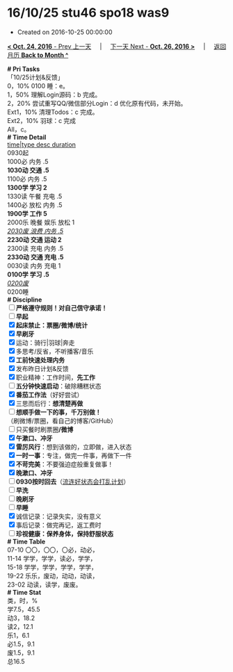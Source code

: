 # 16/10/25 stu46 spo18 was9

- Created on 2016-10-25 00:00:00

[**< Oct. 24, 2016** - Prev 上一天](/lifelogs/2016/10/d24.md) &nbsp; &nbsp; | &nbsp; &nbsp; [下一天 Next - **Oct. 26, 2016 >**](/lifelogs/2016/10/d26.md) &nbsp; &nbsp; |  &nbsp; &nbsp; [返回月历 **Back to Month ^**](/lifelogs/2016/10/index.md)
<br/><div><div><b># Pri Tasks</b></div></div><div>「10/25计划&amp;反馈」</div><div>0，10% 0100 睡：e。</div><div><div>1，50% 理解Login源码：b 完成。</div><div>2，20% 尝试重写QQ/微信部分Login：d 优化原有代码，未开始。</div><div>Ext1，10% 清理Todos：c 完成。</div><div>Ext2，10% 羽球：c 完成</div></div><div>All，c。</div><div><div><b># Time Detail</b></div><div><u>time|type desc duration</u></div><div>0930起</div><div>1000必 内务 .5</div><div><b>1030动 交通 .5</b></div><div>1100必 内务 .5</div><div><b>1300学 学习 2</b></div><div>1330读 午餐 充电 .5</div><div>1400必 放松 内务 .5</div><div><b>1900学 工作 5</b></div><div>2000乐 晚餐 娱乐 放松 1</div><div><u><i>2030废 浪费 内务 .5</i></u></div><div><b>2230动 交通 运动 2</b></div><div>2300读 充电 内务 .5</div><div><b>2330动 交通 充电 .5</b></div><div>0030读 内务 充电 1</div><div><b>0100学 学习 .5</b></div><div><u><i>0200废</i></u></div><div>0200睡</div><div><b># Discipline</b></div><div><b><input type="checkbox"/></b><b>严格遵守规则！对自己信守承诺！</b></div><div><b><input type="checkbox"/></b><b>早起</b></div><div><input checked="true" type="checkbox"/><b>起床禁止：票圈</b><b>/微博/统计</b></div><div><input checked="true" type="checkbox"/><b>早刷牙</b></div><div><input checked="true" type="checkbox"/>运动：骑行|羽球|奔走</div><div><input checked="true" type="checkbox"/>多思考/反省，不听播客/音乐</div><div><input checked="true" type="checkbox"/><b>工前快速处理内务</b></div><div><input checked="true" type="checkbox"/>发布昨日计划&amp;反馈</div><div><input checked="true" type="checkbox"/>职业精神：工作时间，<b>先工作</b></div><div><input type="checkbox"/><b>五分钟快速启动</b>：破除糟糕状态</div><div><b><input checked="true" type="checkbox"/></b><b>番茄工作法</b>（好好尝试）</div><div><input checked="true" type="checkbox"/>三思而后行：<b>想清楚再做</b></div><div><input type="checkbox"/><b>想顺手做一下的事，千万别做！</b></div><div>（刷微博/票圈，看自己的博客/GitHub）</div><div><input type="checkbox"/>只买餐时刷票圈<b>/</b><b>微博</b></div><div><input checked="true" type="checkbox"/><b>午漱口、冲牙</b></div><div><input checked="true" type="checkbox"/><b>雷厉风行</b>：想到该做的，立即做，进入状态</div><div><input checked="true" type="checkbox"/><b>一时一事</b>：专注，做完一件事，再做下一件</div><div><input checked="true" type="checkbox"/><b>不苛完美</b>：不要强迫症般重复做事！</div><div><input checked="true" type="checkbox"/><b>晚漱口、冲牙</b></div><div><u><input type="checkbox"/></u><b>0930</b><b>按时回去</b>（<u>流连好状态会打乱计划</u>）</div><div><input type="checkbox"/><b>早洗</b></div><div><b><input type="checkbox"/></b><b>晚刷牙</b></div><div><input type="checkbox"/><b>早睡</b></div><div><input checked="true" type="checkbox"/>诚信记录：记录失实，没有意义</div><div><input checked="true" type="checkbox"/>事后记录：做完再记，返工费时</div><div><b><input type="checkbox"/></b><b>珍视健康：保养身体，保持舒服状态</b></div><div><b># Time Table</b></div><div>07-10 〇〇，〇〇，〇必，动必，</div><div>11-14 学学，学学，读必，学学，</div><div>15-18 学学，学学，学学，学学，</div><div>19-22 乐乐，废动，动动，动读，</div><div>23-02 动读，读学，废废。</div><div><b># Time Stat</b></div><div>类，时，%</div><div>学7.5，45.5</div><div>动3，18.2</div><div>读2，12.1</div><div>乐1，6.1</div><div>必1.5，9.1</div><div>废1.5，9.1</div><div>总16.5</div>
